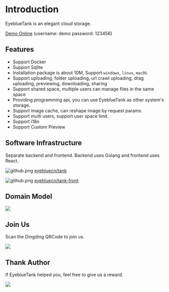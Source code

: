 # Introduction

EyeblueTank is an elegant cloud storage.

[Demo Online](https://tanker.eyeblue.cn) (username: demo password: 123456)

## Features

- Support Docker
- Support Sqlite
- Installation package is about 10M, Support `windows`, `linux`, `macOS`
- Support uploading, folder uploading, url crawl uploading, drag uploading, previewing, downloading, sharing
- Support shared space, multiple users can manage files in the same space
- Providing programming api, you can use EyeblueTank as other system's storage.
- Support image cache, can reshape image by request params.
- Support multi users, support user space limit.
- Support i18n
- Support Custom Preview


## Software Infrastructure
 
 Separate backend and frontend. Backend uses Golang and frontend uses React.
 
 ![](/github.png "github.png") [eyebluecn/tank](https://github.com/eyebluecn/tank)

 ![](/github.png "github.png") [eyebluecn/tank-front](https://github.com/eyebluecn/tank-front)

## Domain Model

![](/domain.svg)

## Join Us

Scan the Dingding QRCode to join us.

 ![](/dingding.jpg)


## Thank Author
If EyeblueTank helped you, feel free to give us a reward.

![](/alipay.png)

